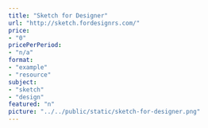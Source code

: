 ```yaml
---
title: "Sketch for Designer"
url: "http://sketch.fordesignrs.com/"
price: 
- "0"
pricePerPeriod: 
- "n/a"
format: 
- "example"
- "resource"
subject: 
- "sketch"
- "design"
featured: "n"
picture: "../../public/static/sketch-for-designer.png"
---
```

